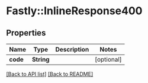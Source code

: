 # Fastly::InlineResponse400

## Properties

| Name | Type | Description | Notes |
| ---- | ---- | ----------- | ----- |
| **code** | **String** |  | [optional] |

[[Back to API list]](../../README.md#endpoints) [[Back to README]](../../README.md)

